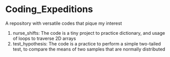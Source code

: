 # Coding_Expeditions
A repository with versatile codes that pique my interest
1. nurse_shifts: The code is a tiny project to practice dictionary, and usage of loops to traverse 2D arrays
2. test_hypothesis: The code is a practice to perform a simple two-tailed test, to compare the means of two samples that are normally distributed